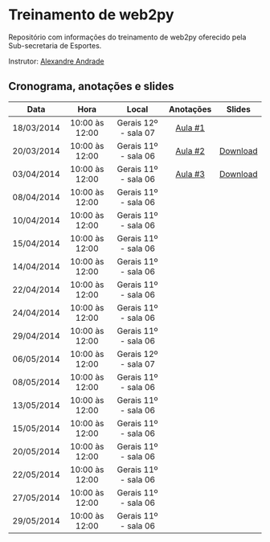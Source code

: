 # Treinamento de web2py

Repositório com informações do treinamento de web2py oferecido pela Sub-secretaria de Esportes.

Instrutor: [Alexandre Andrade](https://github.com/alexandremas)

## Cronograma, anotações e slides

| Data			| Hora				| Local	                 | Anotações 						| Slides						    |
| ------------- |:-----------------:| :---------------------:|:--------------------------------:|:---------------------------------:|
| 18/03/2014	| 10:00 às 12:00	| Gerais 12º - sala 07 	| [Aula #1](aulas/aula_001.md) 		| 									|
| 20/03/2014	| 10:00 às 12:00	| Gerais 11º - sala 06 	| [Aula #2](aulas/aula_002.md) 		| [Download](slides/aula_002.odp)   |
| 03/04/2014	| 10:00 às 12:00	| Gerais 11º - sala 06 	| [Aula #3](aulas/aula_003.md)		|[Download](slides/aula_003.odp) 									|
| 08/04/2014	| 10:00 às 12:00	| Gerais 11º - sala 06 	|									|									|
| 10/04/2014	| 10:00 às 12:00	| Gerais 11º - sala 06 	|									|									|
| 15/04/2014	| 10:00 às 12:00	| Gerais 11º - sala 06 	|									|									|
| 14/04/2014	| 10:00 às 12:00	| Gerais 11º - sala 06 	|									|									|
| 22/04/2014	| 10:00 às 12:00	| Gerais 11º - sala 06 	|									|									|
| 24/04/2014	| 10:00 às 12:00	| Gerais 11º - sala 06 	|									|									|
| 29/04/2014	| 10:00 às 12:00	| Gerais 11º - sala 06 	|									|									|
| 06/05/2014	| 10:00 às 12:00	| Gerais 12º - sala 07 	|									|									|
| 08/05/2014	| 10:00 às 12:00	| Gerais 11º - sala 06 	|									|									|
| 13/05/2014	| 10:00 às 12:00	| Gerais 11º - sala 06 	|									|									|
| 15/05/2014	| 10:00 às 12:00	| Gerais 11º - sala 06 	|									|									|
| 20/05/2014	| 10:00 às 12:00	| Gerais 11º - sala 06 	|									|									|
| 22/05/2014	| 10:00 às 12:00	| Gerais 11º - sala 06 	|									|									|
| 27/05/2014	| 10:00 às 12:00	| Gerais 11º - sala 06 	|									|									|
| 29/05/2014	| 10:00 às 12:00	| Gerais 11º - sala 06 	|									|									|